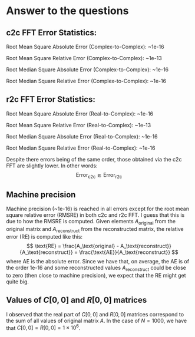 # Answer to the questions

## c2c FFT Error Statistics:

Root Mean Square Absolute Error (Complex-to-Complex):   ~1e-16

Root Mean Square Relative Error (Complex-to-Complex):   ~1e-13

Root Median Square Absolute Error (Complex-to-Complex): ~1e-16

Root Median Square Relative Error (Complex-to-Complex): ~1e-16

## r2c FFT Error Statistics:

Root Mean Square Absolute Error (Real-to-Complex):      ~1e-16

Root Mean Square Relative Error (Real-to-Complex):      ~1e-13

Root Median Square Absolute Error (Real-to-Complex):    ~1e-16

Root Median Square Relative Error (Real-to-Complex):    ~1e-16

Despite there errors being of the same order, those obtained via the c2c FFT are slightly lower. In other words:
$$
\text{Error}_\text{c2c} \lesssim \text{Error}_\text{r2c}
$$

## Machine precision

Machine precision (~1e-16) is reached in all errors except for the root mean square relative error (RMSRE) in both c2c and r2c FFT. I guess that this is due to how the RMSRE is computed. Given elements $A_\text{original}$ from the original matrix and $A_\text{reconstruct}$ from the reconstructed matrix, the relative error (RE) is computed like this:
$$
\text{RE} = \frac{A_\text{original} - A_\text{reconstruct}}{A_\text{reconstruct}} = \frac{\text{AE}}{A_\text{reconstruct}}
$$
where AE is the absolute error. Since we have that, on average, the AE is of the order 1e-16 and some reconstructed values $A_\text{reconstruct}$ could be close to zero (then close to machine precision), we expect that the RE might get quite big. 

## Values of $C[0,0]$ and $R[0,0]$ matrices

I observed that the real part of $C[0,0]$ and $R[0,0]$ matrices correspond to the sum of all values of original matrix $A$. In the case of $N = 1000$, we have that $C[0,0] = R[0,0] = 1 \times 10^6$.